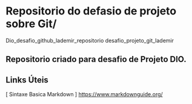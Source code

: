 # Repositorio do defasio de projeto sobre Git/
Dio_desafio_github_lademir_repositorio
desafio_projeto_git_lademir


## Repositorio criado para desafio de Projeto DIO. ##

## Links Úteis
[ Sintaxe Basica Markdown ]   https://www.markdownguide.org/

